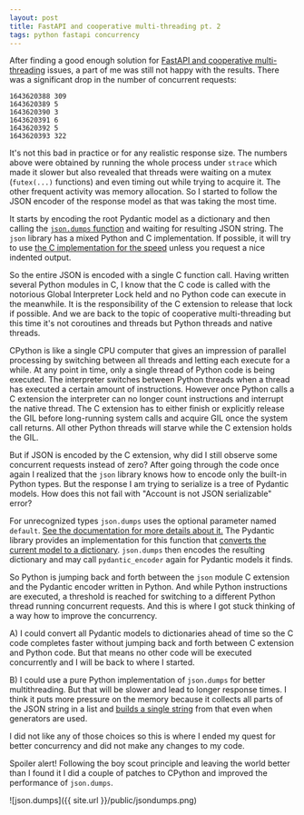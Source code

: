 ```yaml
---
layout: post
title: FastAPI and cooperative multi-threading pt. 2
tags: python fastapi concurrency
---
```


After finding a good enough solution for [FastAPI and cooperative multi-threading](https://aivarsk.com/2022/01/21/fastapi-concurrency/) issues, a part of me was still not happy with the results. There was a significant drop in the number of concurrent requests:

```
1643620388 309
1643620389 5
1643620390 3
1643620391 6
1643620392 5
1643620393 322
```

It's not this bad in practice or for any realistic response size. The numbers above were obtained by running the whole process under `strace` which made it slower but also revealed that threads were waiting on a mutex (`futex(...)` functions) and even timing out while trying to acquire it. The other frequent activity was memory allocation. So I started to follow the JSON encoder of the response model as that was taking the most time.

It starts by encoding the root Pydantic model as a dictionary and then calling the [`json.dumps` function](https://github.com/samuelcolvin/pydantic/blob/36c53ceaa3e72876d4b438e124fc90a2cbc4ecef/pydantic/main.py#L490) and waiting for resulting JSON string. The `json` library has a mixed Python and C implementation. If possible, it will try to use [the C implementation for the speed](https://github.com/python/cpython/blob/0fc3517cf46ec79b4681c31916d4081055a7ed09/Lib/json/encoder.py#L14) unless you request a nice indented output.

So the entire JSON is encoded with a single C function call. Having written several Python modules in C, I know that the C code is called with the notorious Global Interpreter Lock held and no Python code can execute in the meanwhile. It is the responsibility of the C extension to release that lock if possible. And we are back to the topic of cooperative multi-threading but this time it's not coroutines and threads but Python threads and native threads.

CPython is like a single CPU computer that gives an impression of parallel processing by switching between all threads and letting each execute for a while. At any point in time, only a single thread of Python code is being executed. The interpreter switches between Python threads when a thread has executed a certain amount of instructions. However once Python calls a C extension the interpreter can no longer count instructions and interrupt the native thread. The C extension has to either finish or explicitly release the GIL before long-running system calls and acquire GIL once the system call returns. All other Python threads will starve while the C extension holds the GIL.

But if JSON is encoded by the C extension, why did I still observe some concurrent requests instead of zero? After going through the code once again I realized that the `json` library knows how to encode only the built-in Python types. But the response I am trying to serialize is a tree of Pydantic models. How does this not fail with "Account is not JSON serializable" error?

For unrecognized types `json.dumps` uses the optional parameter named `default`. [See the documentation for more details about it.](https://docs.python.org/3/library/json.html#json.dumps) The Pydantic library provides an implementation for this function that [converts the current model to a dictionary](https://github.com/samuelcolvin/pydantic/blob/36c53ceaa3e72876d4b438e124fc90a2cbc4ecef/pydantic/json.py#L72). `json.dumps` then encodes the resulting dictionary and may call `pydantic_encoder` again for Pydantic models it finds.

So Python is jumping back and forth between the `json` module C extension and the Pydantic encoder written in Python. And while Python instructions are executed, a threshold is reached for switching to a different Python thread running concurrent requests. And this is where I got stuck thinking of a way how to improve the concurrency.

A) I could convert all Pydantic models to dictionaries ahead of time so the C code completes faster without jumping back and forth between C extension and Python code. But that means no other code will be executed concurrently and I will be back to where I started.

B) I could use a pure Python implementation of `json.dumps` for better multithreading. But that will be slower and lead to longer response times. I think it puts more pressure on the memory because it collects all parts of the JSON string in a list and [builds a single string](https://github.com/python/cpython/blob/0fc3517cf46ec79b4681c31916d4081055a7ed09/Lib/json/encoder.py#L202) from that even when generators are used.

I did not like any of those choices so this is where I ended my quest for better concurrency and did not make any changes to my code.

Spoiler alert! Following the boy scout principle and leaving the world better than I found it I did a couple of patches to CPython and improved the performance of `json.dumps`.

![json.dumps]({{ site.url }}/public/jsondumps.png)
